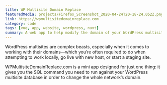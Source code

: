 ```yaml
---
title: WP Multisite Domain Replace
featuredMedia: projects/Firefox_Screenshot_2020-04-24T20-18-24.052Z.png
link: https://wpmultisitedomainreplace.com
category: code
tags: [vue, app, website, wordpress, nuxt]
summary: A web app to help modify the domain of your WordPress multisite in the database.
---
```


WordPress multisites are complex beasts, especially when it comes to working with their domains—which you’re often required to do when attempting to work locally, go live with new host, or start a staging site.

WPMultisiteDomainReplace.com is a mini app designed for just one thing: it gives you the SQL command you need to run against your WordPress multisite database in order to change the whole network’s domain.
